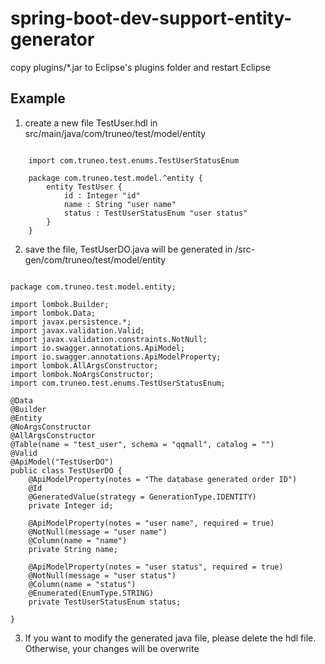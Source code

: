 # spring-boot-dev-support-entity-generator

copy plugins/*.jar to Eclipse's plugins folder and restart Eclipse

## Example

1. create a new file TestUser.hdl in src/main/java/com/truneo/test/model/entity
<pre><code>
    import com.truneo.test.enums.TestUserStatusEnum

    package com.truneo.test.model.^entity {
        entity TestUser {
            id : Integer "id"
            name : String "user name"
            status : TestUserStatusEnum "user status"
        }
    }
</code></pre>

2. save the file, TestUserDO.java will be generated in /src-gen/com/truneo/test/model/entity
<pre><code>
package com.truneo.test.model.entity;

import lombok.Builder;
import lombok.Data;
import javax.persistence.*;
import javax.validation.Valid;
import javax.validation.constraints.NotNull;
import io.swagger.annotations.ApiModel;
import io.swagger.annotations.ApiModelProperty;
import lombok.AllArgsConstructor;
import lombok.NoArgsConstructor;
import com.truneo.test.enums.TestUserStatusEnum;

@Data
@Builder
@Entity
@NoArgsConstructor
@AllArgsConstructor
@Table(name = "test_user", schema = "qqmall", catalog = "")
@Valid
@ApiModel("TestUserDO")
public class TestUserDO {
    @ApiModelProperty(notes = "The database generated order ID")
    @Id
    @GeneratedValue(strategy = GenerationType.IDENTITY)
    private Integer id;
    
    @ApiModelProperty(notes = "user name", required = true)
    @NotNull(message = "user name")
    @Column(name = "name")
    private String name;
    
    @ApiModelProperty(notes = "user status", required = true)
    @NotNull(message = "user status")
    @Column(name = "status")
    @Enumerated(EnumType.STRING)
    private TestUserStatusEnum status;
    
}
</code></pre>
3. If you want to modify the generated java file, please delete the hdl file. Otherwise, your changes will be overwrite

